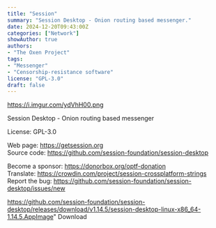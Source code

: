 ```yaml
---
title: "Session"
summary: "Session Desktop - Onion routing based messenger."
date: 2024-12-20T09:43:00Z
categories: ["Network"]
showAuthor: true
authors:
- "The Oxen Project"
tags: 
- "Messenger"
- "Censorship-resistance software"
license: "GPL-3.0"
draft: false
---
```


https://i.imgur.com/ydVhH00.png

Session Desktop - Onion routing based messenger

License: GPL-3.0

Web page: <https://getsession.org>  
Source code: <https://github.com/session-foundation/session-desktop>

Become a sponsor: <https://donorbox.org/optf-donation>  
Translate: <https://crowdin.com/project/session-crossplatform-strings>  
Report the bug: <https://github.com/session-foundation/session-desktop/issues/new>  

https://github.com/session-foundation/session-desktop/releases/download/v1.14.5/session-desktop-linux-x86_64-1.14.5.AppImage" 
Download
